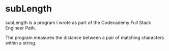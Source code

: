 # subLength

subLength is a program I wrote as part of the Codecademy Full Stack Engineer Path. 

The program measures the distance between a pair of matching characters within a string.
